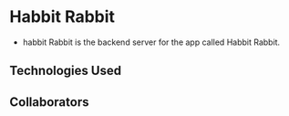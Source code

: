 # Habbit Rabbit
* habbit Rabbit is the backend server for the app called Habbit Rabbit.

## Technologies Used

## Collaborators